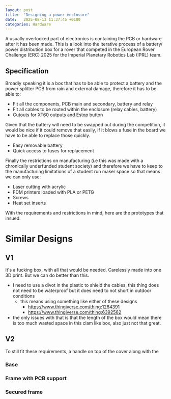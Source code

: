 ```yaml
---
layout: post
title:  "Designing a power enclosure"
date:   2025-08-13 11:37:45 +0100
categories: Hardware
---
```

A usually overlooked part of electronics is containing the PCB or hardware after it has been made. This is a look into the iterative process of a battery/ power distribution box for a rover that competed in the European Rover Challenge (ERC) 2025 for the Imperial Planetary Robotics Lab (IPRL) team.

## Specification
Broadly speaking it is a box that has to be able to protect a battery and the power splitter PCB from rain and external damage, therefore it has to be able to:
- Fit all the components, PCB main and secondary, battery and relay
- Fit all cables to be routed within the enclosure (relay cables, battery)
- Cutouts for XT60 outputs and Estop button

Given that the battery will need to be swapped out during the competition, it would be nice if it could remove that easily, if it blows a fuse in the board we have to be able to replace those quickly.
- Easy removable battery
- Quick access to fuses for replacement

Finally the restrictions on manufacturing (i.e this was made with a chronically underfunded student society) and therefore we have to keep to the manufacturing limitations of a student run maker space so that means we can only use:
- Laser cutting with acrylic
- FDM printers loaded with PLA or PETG
- Screws
- Heat set inserts

With the requirements and restrictions in mind, here are the prototypes that insued.

# Similar Designs
## V1
It's a fucking box, with all that would be needed. Carelessly made into one 3D print. But we can do better than this.

- I need to use a divot in the plastic to shield the cables, this thing does not need to be waterproof but it does need to not short in outdoor conditions
  - this means using something like either of these designs
    - https://www.thingiverse.com/thing:1264391
    - https://www.thingiverse.com/thing:6392562
- the only issues with that is that the length of the box would mean there is too much wasted space in this clam like box, also just not that great.

## V2
To still fit these requirements, a handle on top of the cover along with the 

### Base
### Frame with PCB support
### Secured frame
